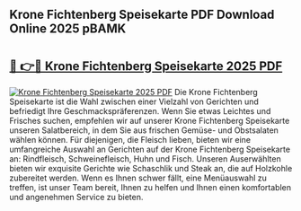 ## Krone Fichtenberg Speisekarte PDF Download Online 2025 pBAMK

# <h2><a href="http://gc9vmbt.nevu.top/?p=Krone+Fichtenberg+Speisekarte">🔗 👉🔴 Krone Fichtenberg Speisekarte 2025 PDF</a></h2>

[![Krone Fichtenberg Speisekarte 2025 PDF](https://i.imgur.com/dBaPXMq.png)](http://gc9vmbt.nevu.top/?p=Krone+Fichtenberg+Speisekarte)
Die Krone Fichtenberg Speisekarte ist die Wahl zwischen einer Vielzahl von Gerichten und befriedigt Ihre Geschmackspräferenzen. Wenn Sie etwas Leichtes und Frisches suchen, empfehlen wir auf unserer Krone Fichtenberg Speisekarte unseren Salatbereich, in dem Sie aus frischen Gemüse- und Obstsalaten wählen können. Für diejenigen, die Fleisch lieben, bieten wir eine umfangreiche Auswahl an Gerichten auf der Krone Fichtenberg Speisekarte an: Rindfleisch, Schweinefleisch, Huhn und Fisch. Unseren Auserwählten bieten wir exquisite Gerichte wie Schaschlik und Steak an, die auf Holzkohle zubereitet werden. Wenn es Ihnen schwer fällt, eine Menüauswahl zu treffen, ist unser Team bereit, Ihnen zu helfen und Ihnen einen komfortablen und angenehmen Service zu bieten.
